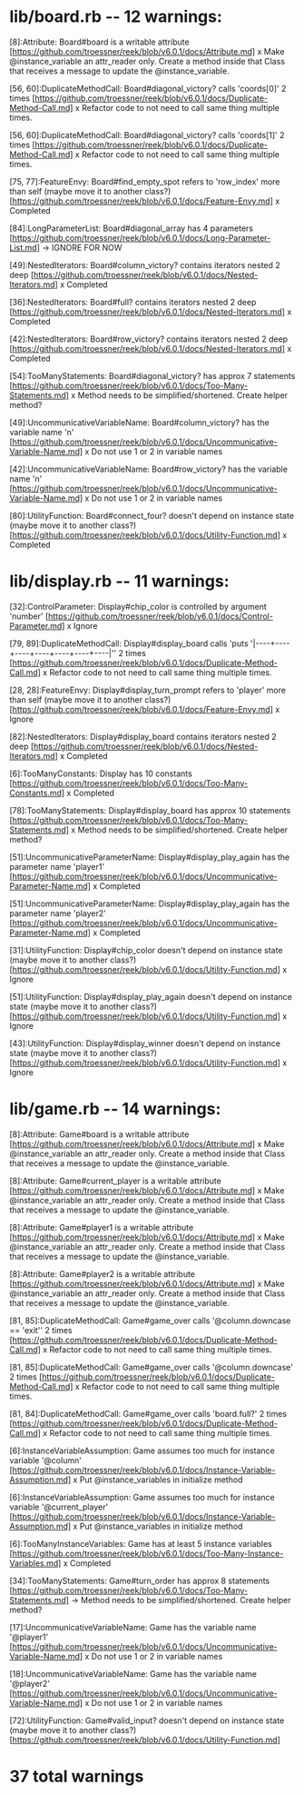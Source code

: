 # lib/board.rb -- 12 warnings:

[8]:Attribute: Board#board is a writable attribute 
[https://github.com/troessner/reek/blob/v6.0.1/docs/Attribute.md]
x Make @instance_variable an attr_reader only. Create a method inside that Class that receives a message to update the @instance_variable.

[56, 60]:DuplicateMethodCall: Board#diagonal_victory? calls 'coords[0]' 2 times 
[https://github.com/troessner/reek/blob/v6.0.1/docs/Duplicate-Method-Call.md]
x Refactor code to not need to call same thing multiple times.

[56, 60]:DuplicateMethodCall: Board#diagonal_victory? calls 'coords[1]' 2 times 
[https://github.com/troessner/reek/blob/v6.0.1/docs/Duplicate-Method-Call.md]
x Refactor code to not need to call same thing multiple times.

[75, 77]:FeatureEnvy: Board#find_empty_spot refers to 'row_index' more than self (maybe move it to another class?) 
[https://github.com/troessner/reek/blob/v6.0.1/docs/Feature-Envy.md]
x Completed

[84]:LongParameterList: Board#diagonal_array has 4 parameters 
[https://github.com/troessner/reek/blob/v6.0.1/docs/Long-Parameter-List.md]
-> IGNORE FOR NOW

[49]:NestedIterators: Board#column_victory? contains iterators nested 2 deep 
[https://github.com/troessner/reek/blob/v6.0.1/docs/Nested-Iterators.md]
x Completed

[36]:NestedIterators: Board#full? contains iterators nested 2 deep 
[https://github.com/troessner/reek/blob/v6.0.1/docs/Nested-Iterators.md]
x Completed

[42]:NestedIterators: Board#row_victory? contains iterators nested 2 deep 
[https://github.com/troessner/reek/blob/v6.0.1/docs/Nested-Iterators.md]
x Completed

[54]:TooManyStatements: Board#diagonal_victory? has approx 7 statements 
[https://github.com/troessner/reek/blob/v6.0.1/docs/Too-Many-Statements.md]
x Method needs to be simplified/shortened. Create helper method?

[49]:UncommunicativeVariableName: Board#column_victory? has the variable name 'n' 
[https://github.com/troessner/reek/blob/v6.0.1/docs/Uncommunicative-Variable-Name.md]
x Do not use 1 or 2 in variable names

[42]:UncommunicativeVariableName: Board#row_victory? has the variable name 'n' 
[https://github.com/troessner/reek/blob/v6.0.1/docs/Uncommunicative-Variable-Name.md]
x Do not use 1 or 2 in variable names

[80]:UtilityFunction: Board#connect_four? doesn't depend on instance state (maybe move it to another class?) 
[https://github.com/troessner/reek/blob/v6.0.1/docs/Utility-Function.md]
x Completed

# lib/display.rb -- 11 warnings:

[32]:ControlParameter: Display#chip_color is controlled by argument 'number' 
[https://github.com/troessner/reek/blob/v6.0.1/docs/Control-Parameter.md]
x Ignore

[79, 89]:DuplicateMethodCall: Display#display_board calls 'puts '|----+----+----+----+----+----+----|'' 2 times 
[https://github.com/troessner/reek/blob/v6.0.1/docs/Duplicate-Method-Call.md]
x Refactor code to not need to call same thing multiple times.

[28, 28]:FeatureEnvy: Display#display_turn_prompt refers to 'player' more than self (maybe move it to another class?) 
[https://github.com/troessner/reek/blob/v6.0.1/docs/Feature-Envy.md]
x Ignore

[82]:NestedIterators: Display#display_board contains iterators nested 2 deep 
[https://github.com/troessner/reek/blob/v6.0.1/docs/Nested-Iterators.md]
x Completed

[6]:TooManyConstants: Display has 10 constants 
[https://github.com/troessner/reek/blob/v6.0.1/docs/Too-Many-Constants.md]
x Completed

[78]:TooManyStatements: Display#display_board has approx 10 statements 
[https://github.com/troessner/reek/blob/v6.0.1/docs/Too-Many-Statements.md]
x Method needs to be simplified/shortened. Create helper method?

[51]:UncommunicativeParameterName: Display#display_play_again has the parameter name 'player1' 
[https://github.com/troessner/reek/blob/v6.0.1/docs/Uncommunicative-Parameter-Name.md]
x Completed

[51]:UncommunicativeParameterName: Display#display_play_again has the parameter name 'player2' 
[https://github.com/troessner/reek/blob/v6.0.1/docs/Uncommunicative-Parameter-Name.md]
x Completed

[31]:UtilityFunction: Display#chip_color doesn't depend on instance state (maybe move it to another class?) 
[https://github.com/troessner/reek/blob/v6.0.1/docs/Utility-Function.md]
x Ignore

[51]:UtilityFunction: Display#display_play_again doesn't depend on instance state (maybe move it to another class?) 
[https://github.com/troessner/reek/blob/v6.0.1/docs/Utility-Function.md]
x Ignore

[43]:UtilityFunction: Display#display_winner doesn't depend on instance state (maybe move it to another class?) 
[https://github.com/troessner/reek/blob/v6.0.1/docs/Utility-Function.md]
x Ignore

# lib/game.rb -- 14 warnings:

[8]:Attribute: Game#board is a writable attribute 
[https://github.com/troessner/reek/blob/v6.0.1/docs/Attribute.md]
x Make @instance_variable an attr_reader only. Create a method inside that Class that receives a message to update the @instance_variable.

[8]:Attribute: Game#current_player is a writable attribute 
[https://github.com/troessner/reek/blob/v6.0.1/docs/Attribute.md]
x Make @instance_variable an attr_reader only. Create a method inside that Class that receives a message to update the @instance_variable.

[8]:Attribute: Game#player1 is a writable attribute 
[https://github.com/troessner/reek/blob/v6.0.1/docs/Attribute.md]
x Make @instance_variable an attr_reader only. Create a method inside that Class that receives a message to update the @instance_variable.

[8]:Attribute: Game#player2 is a writable attribute 
[https://github.com/troessner/reek/blob/v6.0.1/docs/Attribute.md]
x Make @instance_variable an attr_reader only. Create a method inside that Class that receives a message to update the @instance_variable.

[81, 85]:DuplicateMethodCall: Game#game_over calls '@column.downcase == 'exit'' 2 times 
[https://github.com/troessner/reek/blob/v6.0.1/docs/Duplicate-Method-Call.md]
x Refactor code to not need to call same thing multiple times.

[81, 85]:DuplicateMethodCall: Game#game_over calls '@column.downcase' 2 times 
[https://github.com/troessner/reek/blob/v6.0.1/docs/Duplicate-Method-Call.md]
x Refactor code to not need to call same thing multiple times.

[81, 84]:DuplicateMethodCall: Game#game_over calls 'board.full?' 2 times 
[https://github.com/troessner/reek/blob/v6.0.1/docs/Duplicate-Method-Call.md]
x Refactor code to not need to call same thing multiple times.


[6]:InstanceVariableAssumption: Game assumes too much for instance variable '@column' 
[https://github.com/troessner/reek/blob/v6.0.1/docs/Instance-Variable-Assumption.md]
x Put @instance_variables in initialize method

[6]:InstanceVariableAssumption: Game assumes too much for instance variable '@current_player' 
[https://github.com/troessner/reek/blob/v6.0.1/docs/Instance-Variable-Assumption.md]
x Put @instance_variables in initialize method

[6]:TooManyInstanceVariables: Game has at least 5 instance variables 
[https://github.com/troessner/reek/blob/v6.0.1/docs/Too-Many-Instance-Variables.md]
x Completed

[34]:TooManyStatements: Game#turn_order has approx 8 statements 
[https://github.com/troessner/reek/blob/v6.0.1/docs/Too-Many-Statements.md]
-> Method needs to be simplified/shortened. Create helper method?

[17]:UncommunicativeVariableName: Game has the variable name '@player1' 
[https://github.com/troessner/reek/blob/v6.0.1/docs/Uncommunicative-Variable-Name.md]
x Do not use 1 or 2 in variable names

[18]:UncommunicativeVariableName: Game has the variable name '@player2' 
[https://github.com/troessner/reek/blob/v6.0.1/docs/Uncommunicative-Variable-Name.md]
x Do not use 1 or 2 in variable names

[72]:UtilityFunction: Game#valid_input? doesn't depend on instance state (maybe move it to another class?) 
[https://github.com/troessner/reek/blob/v6.0.1/docs/Utility-Function.md]

# 37 total warnings